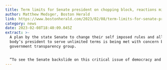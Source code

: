 ```yaml
---
title: Term limits for Senate president on chopping block, reactions mixed
author: Matthew Medsger, Boston Herald
link: https://www.bostonherald.com/2023/02/08/term-limits-for-senate-president-on-chopping-block-reactions-mixed/?clearUserState=true
category: news
date: 2023-02-08T18:40:09.045Z
extract: >-
  A plan by the state Senate to change their self imposed rules and allow the
  body’s president to serve unlimited terms is being met with concern by a
  government transparency group.


  “To see the Senate backslide on this critical issue of democracy and power-sharing is deeply troubling. The senate president has nearly unfettered control over the passage of legislation in that chamber. Allowing someone to hold this position indefinitely enables them to further concentrate that power and pass the torch to a hand-picked successor,” Erin Leahy, executive director of anti-corruption group Act on Mass, told the Herald.
---
```


